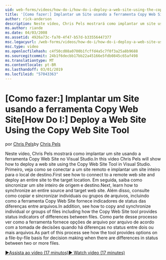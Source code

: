 ```yaml
---
uid: web-forms/videos/how-do-i/how-do-i-deploy-a-web-site-using-the-copy-web-site-tool
title: '[Como fazer:] Implantar um Site usando a ferramenta Copy Web Site | Microsoft Docs'
author: rick-anderson
description: Neste vídeo, Chris Pels mostrará como implantar um site usando a ferramenta Copy Web Site no Visual Studio. Primeiro veja como se conectar a um site remoto e...
ms.author: riande
ms.date: 04/03/2008
ms.assetid: 4926a73c-fa70-4f47-b57d-b33556447377
msc.legacyurl: /web-forms/videos/how-do-i/how-do-i-deploy-a-web-site-using-the-copy-web-site-tool
msc.type: video
ms.openlocfilehash: c4f50cd08a0700b1fcffd4a5c7f0f3a25a8b9688
ms.sourcegitcommit: 24b1f6decbb17bb22a45166e5fdb0845c65af498
ms.translationtype: MT
ms.contentlocale: pt-BR
ms.lasthandoff: 03/01/2019
ms.locfileid: "57043363"
---
```

<a name="how-do-i-deploy-a-web-site-using-the-copy-web-site-tool"></a><span data-ttu-id="a905b-104">[Como fazer:] Implantar um Site usando a ferramenta Copy Web Site</span><span class="sxs-lookup"><span data-stu-id="a905b-104">[How Do I:] Deploy a Web Site Using the Copy Web Site Tool</span></span>
====================
<span data-ttu-id="a905b-105">por [Chris Pels](https://twitter.com/chrispels)</span><span class="sxs-lookup"><span data-stu-id="a905b-105">by [Chris Pels](https://twitter.com/chrispels)</span></span>

<span data-ttu-id="a905b-106">Neste vídeo, Chris Pels mostrará como implantar um site usando a ferramenta Copy Web Site no Visual Studio.</span><span class="sxs-lookup"><span data-stu-id="a905b-106">In this video Chris Pels will show how to deploy a web site using the Copy Web Site Tool in Visual Studio.</span></span> <span data-ttu-id="a905b-107">Primeiro, veja como se conectar a um site remoto e implantar um site inteiro para o local de destino.</span><span class="sxs-lookup"><span data-stu-id="a905b-107">First see how to connect to a remote web site and deploy an entire site to the target location.</span></span> <span data-ttu-id="a905b-108">Em seguida, saiba como sincronizar um site inteiro de origem e destino.</span><span class="sxs-lookup"><span data-stu-id="a905b-108">Next, learn how to synchronize an entire source and target web site.</span></span> <span data-ttu-id="a905b-109">Além disso, consulte como copiar e sincronizar individuais ou grupos de arquivos, incluindo como a ferramenta Copy Web Site fornece indicadores de status das diferenças entre arquivos.</span><span class="sxs-lookup"><span data-stu-id="a905b-109">In addition, see how to copy and synchronize individual or groups of files including how the Copy Web Site tool provides status indicators of differences between files.</span></span> <span data-ttu-id="a905b-110">Como parte desse processo ver como a ferramenta fornece opções de arquivo por arquivo de acordo com a tomada de decisões quando há diferenças no status entre dois ou mais arquivos.</span><span class="sxs-lookup"><span data-stu-id="a905b-110">As part of this process see how the tool provides options on a file-by-file basis for decision making when there are differences in status between two or more files.</span></span>

[<span data-ttu-id="a905b-111">&#9654;Assista ao vídeo (17 minutos)</span><span class="sxs-lookup"><span data-stu-id="a905b-111">&#9654; Watch video (17 minutes)</span></span>](https://channel9.msdn.com/Blogs/ASP-NET-Site-Videos/how-do-i-deploy-a-web-site-using-the-copy-web-site-tool)
